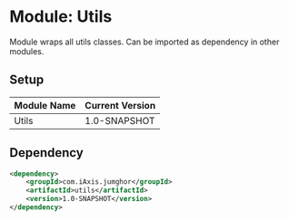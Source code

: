 # Module: Utils

Module wraps all utils classes. Can be imported as dependency in other modules.

## Setup

| Module Name | Current Version |
|-------------|-----------------|
| Utils       | 1.0-SNAPSHOT    |

## Dependency

```xml
<dependency>
    <groupId>com.iAxis.jumghor</groupId>
    <artifactId>utils</artifactId>
    <version>1.0-SNAPSHOT</version>
</dependency>
```
